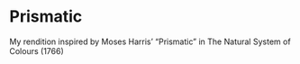 # Prismatic

My rendition inspired by Moses Harris’ “Prismatic” in The Natural System of Colours (1766)
